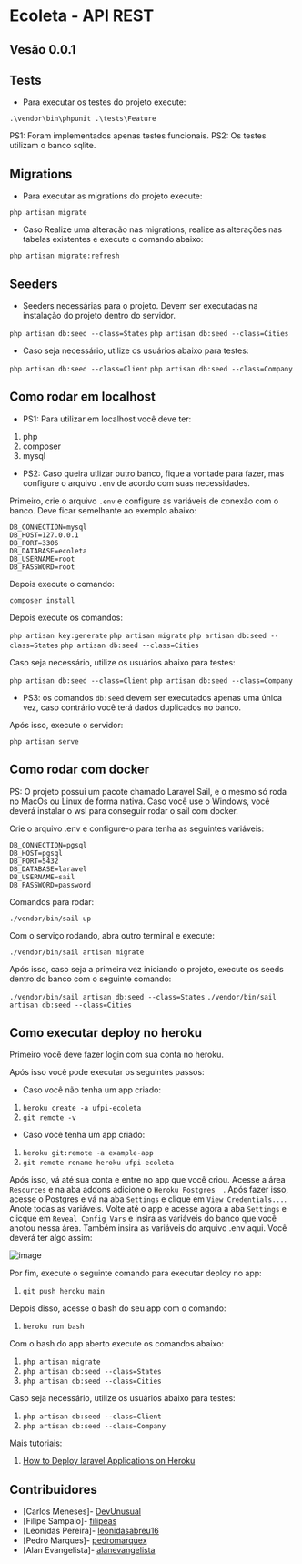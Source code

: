 # Ecoleta - API REST 

## Vesão 0.0.1

## Tests
* Para executar os testes do projeto execute:

``` .\vendor\bin\phpunit .\tests\Feature ```

PS1: Foram implementados apenas testes funcionais.
PS2: Os testes utilizam o banco sqlite.

## Migrations
* Para executar as migrations do projeto execute:

``` php artisan migrate ```

* Caso Realize uma alteração nas migrations, realize as alterações nas tabelas existentes e execute o comando abaixo:

``` php artisan migrate:refresh ```

## Seeders
* Seeders necessárias para o projeto. Devem ser executadas na instalação do projeto dentro do servidor.

``` php artisan db:seed --class=States ```
``` php artisan db:seed --class=Cities ```

* Caso seja necessário, utilize os usuários abaixo para testes:

``` php artisan db:seed --class=Client ```
``` php artisan db:seed --class=Company ```

## Como rodar em localhost
* PS1: Para utilizar em localhost você deve ter:
1. php
2. composer
3. mysql

* PS2: Caso queira utlizar outro banco, fique a vontade para fazer, mas configure o arquivo ``` .env ``` de acordo com suas necessidades.

Primeiro, crie o arquivo ``` .env ``` e configure as variáveis de conexão com o banco. Deve ficar semelhante ao exemplo abaixo:
```
DB_CONNECTION=mysql
DB_HOST=127.0.0.1
DB_PORT=3306
DB_DATABASE=ecoleta
DB_USERNAME=root
DB_PASSWORD=root
```

Depois execute o comando:

``` composer install ```

Depois execute os comandos:

``` php artisan key:generate ```
``` php artisan migrate ```
``` php artisan db:seed --class=States ```
``` php artisan db:seed --class=Cities ```

Caso seja necessário, utilize os usuários abaixo para testes:

``` php artisan db:seed --class=Client ```
``` php artisan db:seed --class=Company ```

* PS3: os comandos ``` db:seed ``` devem ser executados apenas uma única vez, caso contrário você terá dados duplicados no banco.

Após isso, execute o servidor:

``` php artisan serve ```

## Como rodar com docker
PS: O projeto possui um pacote chamado Laravel Sail, e o mesmo só roda no MacOs ou Linux de forma nativa. Caso você use o Windows, você deverá instalar o wsl para conseguir rodar o sail com docker.

Crie o arquivo .env e configure-o para tenha as seguintes variáveis:
```
DB_CONNECTION=pgsql
DB_HOST=pgsql
DB_PORT=5432
DB_DATABASE=laravel
DB_USERNAME=sail
DB_PASSWORD=password
```

Comandos para rodar:

``` ./vendor/bin/sail up ```

Com o serviço rodando, abra outro terminal e execute:

``` ./vendor/bin/sail artisan migrate ```

Após isso, caso seja a primeira vez iniciando o projeto, execute os seeds dentro do banco com o seguinte comando:

``` ./vendor/bin/sail artisan db:seed --class=States ```
``` ./vendor/bin/sail artisan db:seed --class=Cities ```

## Como executar deploy no heroku

Primeiro você deve fazer login com sua conta no heroku.

Após isso você pode executar os seguintes passos:

* Caso você não tenha um app criado:
1. ``` heroku create -a ufpi-ecoleta ```
2. ``` git remote -v ```

* Caso você tenha um app criado:
1. ``` heroku git:remote -a example-app ```
2. ``` git remote rename heroku ufpi-ecoleta ```

Após isso, vá até sua conta e entre no app que você criou. Acesse a área ``` Resources ``` e na aba addons adicione o ```Heroku Postgres  ```. Após fazer isso, acesse o Postgres e vá na aba ``` Settings ``` e clique em ``` View Credentials... ```. Anote todas as variáveis. Volte até o app e acesse agora a aba ``` Settings ``` e clicque em ``` Reveal Config Vars ``` e insira as variáveis do banco que você anotou nessa área. Também insira as variáveis do arquivo .env aqui. Você deverá ter algo assim:

![image](https://user-images.githubusercontent.com/23065588/164526204-c3f0a997-d0a0-4076-88f7-d15186860f88.png)

Por fim, execute o seguinte comando para executar deploy no app:
1. ``` git push heroku main ```

Depois disso, acesse o bash do seu app com o comando:
1. ``` heroku run bash ```

Com o bash do app aberto execute os comandos abaixo:
1. ``` php artisan migrate ```
2. ``` php artisan db:seed --class=States ```
3. ``` php artisan db:seed --class=Cities ```

Caso seja necessário, utilize os usuários abaixo para testes:
1. ``` php artisan db:seed --class=Client ```
2. ``` php artisan db:seed --class=Company ```

Mais tutoriais:
1. [How to Deploy laravel Applications on Heroku](https://gist.github.com/bernie-haxx/84135f548266c4076c29adb1c1b353fc)

## Contribuidores
* [Carlos Meneses]- [DevUnusual](https://github.com/DevUnusual)
* [Filipe Sampaio]- [filipeas](https://github.com/filipeas)
* [Leonidas Pereira]- [leonidasabreu16](https://github.com/leonidasabreu16)
* [Pedro Marques]- [pedromarquex](https://github.com/pedromarquex)
* [Alan Evangelista]- [alanevangelista](https://github.com/alanevangelista)
